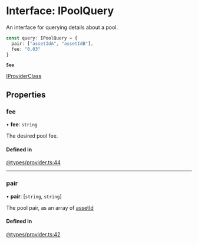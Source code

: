 # Interface: IPoolQuery

An interface for querying details about a pool.

```ts
const query: IPoolQuery = {
  pair: ["assetIdA", "assetIdB"],
  fee: "0.03"
}
```

**`See`**

[IProviderClass](IProviderClass.md)

## Properties

### fee

• **fee**: `string`

The desired pool fee.

#### Defined in

[@types/provider.ts:44](https://github.com/SundaeSwap-finance/sundae-sdk/blob/ef3cd12/packages/core/src/@types/provider.ts#L44)

___

### pair

• **pair**: [`string`, `string`]

The pool pair, as an array of [assetId](IPoolDataAsset.md#assetid)

#### Defined in

[@types/provider.ts:42](https://github.com/SundaeSwap-finance/sundae-sdk/blob/ef3cd12/packages/core/src/@types/provider.ts#L42)
